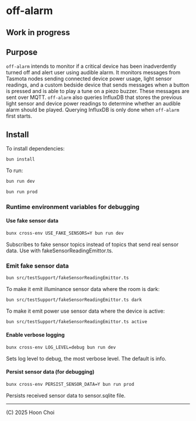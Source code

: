 # off-alarm

## Work in progress

## Purpose

`off-alarm` intends to monitor if a critical device has been inadverdently turned off and alert user using audible alarm. It monitors messages from Tasmota nodes sending connected device power usage, light sensor readings, and a custom bedside device that sends messages when a button is pressed and is able to play a tune on a piezo buzzer. These messages are sent over MQTT. `off-alarm` also queries InfluxDB that stores the previous light sensor and device power readings to determine whether an audible alarm should be played. Querying InfluxDB is only done when `off-alarm` first starts.

## Install

To install dependencies:

```bash
bun install
```

To run:

```bash
bun run dev
```

```bash
bun run prod
```

### Runtime environment variables for debugging

#### Use fake sensor data

```bash
bunx cross-env USE_FAKE_SENSORS=Y bun run dev
```

Subscribes to fake sensor topics instead of topics that send real sensor data.
Use with fakeSensorReadingEmittor.ts.

### Emit fake sensor data

```bash
bun src/testSupport/fakeSensorReadingEmittor.ts
```

To make it emit illuminance sensor data where the room is dark:

```bash
bun src/testSupport/fakeSensorReadingEmittor.ts dark
```

To make it emit power use sensor data where the device is active:

```bash
bun src/testSupport/fakeSensorReadingEmittor.ts active
```

#### Enable verbose logging

```bash
bunx cross-env LOG_LEVEL=debug bun run dev
```

Sets log level to debug, the most verbose level. The default is info.

#### Persist sensor data (for debugging)

```bash
bunx cross-env PERSIST_SENSOR_DATA=Y bun run prod
```

Persists received sensor data to sensor.sqlite file.

---

(C) 2025 Hoon Choi
